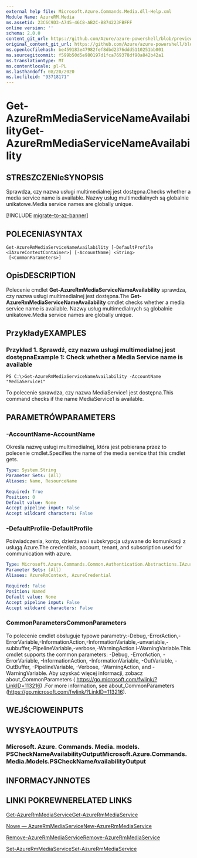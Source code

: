 ```yaml
---
external help file: Microsoft.Azure.Commands.Media.dll-Help.xml
Module Name: AzureRM.Media
ms.assetid: 23C6C9D3-A745-46C8-AB2C-B874223FBFFF
online version: ''
schema: 2.0.0
content_git_url: https://github.com/Azure/azure-powershell/blob/preview/src/ResourceManager/Media/Commands.Media/help/Get-AzureRmMediaServiceNameAvailability.md
original_content_git_url: https://github.com/Azure/azure-powershell/blob/preview/src/ResourceManager/Media/Commands.Media/help/Get-AzureRmMediaServiceNameAvailability.md
ms.openlocfilehash: be459183e47982fef8dbd2376ddd5110251bb001
ms.sourcegitcommit: f599b50d5e980197d1fca769378df90a842b42a1
ms.translationtype: MT
ms.contentlocale: pl-PL
ms.lasthandoff: 08/20/2020
ms.locfileid: "93718171"
---
```

# <span data-ttu-id="4a0ae-101">Get-AzureRmMediaServiceNameAvailability</span><span class="sxs-lookup"><span data-stu-id="4a0ae-101">Get-AzureRmMediaServiceNameAvailability</span></span>

## <span data-ttu-id="4a0ae-102">STRESZCZENIe</span><span class="sxs-lookup"><span data-stu-id="4a0ae-102">SYNOPSIS</span></span>
<span data-ttu-id="4a0ae-103">Sprawdza, czy nazwa usługi multimedialnej jest dostępna.</span><span class="sxs-lookup"><span data-stu-id="4a0ae-103">Checks whether a media service name is available.</span></span>
<span data-ttu-id="4a0ae-104">Nazwy usług multimedialnych są globalnie unikatowe.</span><span class="sxs-lookup"><span data-stu-id="4a0ae-104">Media service names are globally unique.</span></span>

[!INCLUDE [migrate-to-az-banner](../../includes/migrate-to-az-banner.md)]

## <span data-ttu-id="4a0ae-105">POLECENIA</span><span class="sxs-lookup"><span data-stu-id="4a0ae-105">SYNTAX</span></span>

```
Get-AzureRmMediaServiceNameAvailability [-DefaultProfile <IAzureContextContainer>] [-AccountName] <String>
 [<CommonParameters>]
```

## <span data-ttu-id="4a0ae-106">Opis</span><span class="sxs-lookup"><span data-stu-id="4a0ae-106">DESCRIPTION</span></span>
<span data-ttu-id="4a0ae-107">Polecenie cmdlet **Get-AzureRmMediaServiceNameAvailability** sprawdza, czy nazwa usługi multimedialnej jest dostępna.</span><span class="sxs-lookup"><span data-stu-id="4a0ae-107">The **Get-AzureRmMediaServiceNameAvailability** cmdlet checks whether a media service name is available.</span></span>
<span data-ttu-id="4a0ae-108">Nazwy usług multimedialnych są globalnie unikatowe.</span><span class="sxs-lookup"><span data-stu-id="4a0ae-108">Media service names are globally unique.</span></span>

## <span data-ttu-id="4a0ae-109">Przykłady</span><span class="sxs-lookup"><span data-stu-id="4a0ae-109">EXAMPLES</span></span>

### <span data-ttu-id="4a0ae-110">Przykład 1. Sprawdź, czy nazwa usługi multimedialnej jest dostępna</span><span class="sxs-lookup"><span data-stu-id="4a0ae-110">Example 1: Check whether a Media Service name is available</span></span>
```
PS C:\>Get-AzureRmMediaServiceNameAvailability -AccountName "MediaService1"
```

<span data-ttu-id="4a0ae-111">To polecenie sprawdza, czy nazwa MediaService1 jest dostępna.</span><span class="sxs-lookup"><span data-stu-id="4a0ae-111">This command checks if the name MediaService1 is available.</span></span>

## <span data-ttu-id="4a0ae-112">PARAMETRÓW</span><span class="sxs-lookup"><span data-stu-id="4a0ae-112">PARAMETERS</span></span>

### <span data-ttu-id="4a0ae-113">-AccountName</span><span class="sxs-lookup"><span data-stu-id="4a0ae-113">-AccountName</span></span>
<span data-ttu-id="4a0ae-114">Określa nazwę usługi multimedialnej, która jest pobierana przez to polecenie cmdlet.</span><span class="sxs-lookup"><span data-stu-id="4a0ae-114">Specifies the name of the media service that this cmdlet gets.</span></span>

```yaml
Type: System.String
Parameter Sets: (All)
Aliases: Name, ResourceName

Required: True
Position: 0
Default value: None
Accept pipeline input: False
Accept wildcard characters: False
```

### <span data-ttu-id="4a0ae-115">-DefaultProfile</span><span class="sxs-lookup"><span data-stu-id="4a0ae-115">-DefaultProfile</span></span>
<span data-ttu-id="4a0ae-116">Poświadczenia, konto, dzierżawa i subskrypcja używane do komunikacji z usługą Azure.</span><span class="sxs-lookup"><span data-stu-id="4a0ae-116">The credentials, account, tenant, and subscription used for communication with azure.</span></span>

```yaml
Type: Microsoft.Azure.Commands.Common.Authentication.Abstractions.IAzureContextContainer
Parameter Sets: (All)
Aliases: AzureRmContext, AzureCredential

Required: False
Position: Named
Default value: None
Accept pipeline input: False
Accept wildcard characters: False
```

### <span data-ttu-id="4a0ae-117">CommonParameters</span><span class="sxs-lookup"><span data-stu-id="4a0ae-117">CommonParameters</span></span>
<span data-ttu-id="4a0ae-118">To polecenie cmdlet obsługuje typowe parametry:-Debug,-ErrorAction,-ErrorVariable,-InformationAction,-InformationVariable,-unvariable,-subbuffer,-PipelineVariable,-verbose,-WarningAction i-WarningVariable.</span><span class="sxs-lookup"><span data-stu-id="4a0ae-118">This cmdlet supports the common parameters: -Debug, -ErrorAction, -ErrorVariable, -InformationAction, -InformationVariable, -OutVariable, -OutBuffer, -PipelineVariable, -Verbose, -WarningAction, and -WarningVariable.</span></span> <span data-ttu-id="4a0ae-119">Aby uzyskać więcej informacji, zobacz about_CommonParameters ( https://go.microsoft.com/fwlink/?LinkID=113216) .</span><span class="sxs-lookup"><span data-stu-id="4a0ae-119">For more information, see about_CommonParameters (https://go.microsoft.com/fwlink/?LinkID=113216).</span></span>

## <span data-ttu-id="4a0ae-120">WEJŚCIOWE</span><span class="sxs-lookup"><span data-stu-id="4a0ae-120">INPUTS</span></span>

## <span data-ttu-id="4a0ae-121">WYSYŁA</span><span class="sxs-lookup"><span data-stu-id="4a0ae-121">OUTPUTS</span></span>

### <span data-ttu-id="4a0ae-122">Microsoft. Azure. Commands. Media. models. PSCheckNameAvailabilityOutput</span><span class="sxs-lookup"><span data-stu-id="4a0ae-122">Microsoft.Azure.Commands.Media.Models.PSCheckNameAvailabilityOutput</span></span>

## <span data-ttu-id="4a0ae-123">INFORMACYJN</span><span class="sxs-lookup"><span data-stu-id="4a0ae-123">NOTES</span></span>

## <span data-ttu-id="4a0ae-124">LINKI POKREWNE</span><span class="sxs-lookup"><span data-stu-id="4a0ae-124">RELATED LINKS</span></span>

[<span data-ttu-id="4a0ae-125">Get-AzureRmMediaService</span><span class="sxs-lookup"><span data-stu-id="4a0ae-125">Get-AzureRmMediaService</span></span>](./Get-AzureRmMediaService.md)

[<span data-ttu-id="4a0ae-126">Nowe — AzureRmMediaService</span><span class="sxs-lookup"><span data-stu-id="4a0ae-126">New-AzureRmMediaService</span></span>](./New-AzureRmMediaService.md)

[<span data-ttu-id="4a0ae-127">Remove-AzureRmMediaService</span><span class="sxs-lookup"><span data-stu-id="4a0ae-127">Remove-AzureRmMediaService</span></span>](./Remove-AzureRmMediaService.md)

[<span data-ttu-id="4a0ae-128">Set-AzureRmMediaService</span><span class="sxs-lookup"><span data-stu-id="4a0ae-128">Set-AzureRmMediaService</span></span>](./Set-AzureRmMediaService.md)


